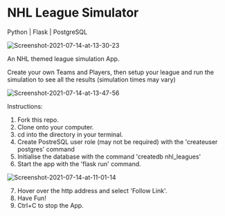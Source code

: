 # NHL League Simulator

Python | Flask | PostgreSQL


<img src="https://i.ibb.co/r4j697B/Screenshot-2021-07-14-at-13-30-23.png" alt="Screenshot-2021-07-14-at-13-30-23" border="0">

An NHL themed league simulation App.

Create your own Teams and Players, then setup your league and run the simulation to see all the results (simulation times may vary)


<img src="https://i.ibb.co/ZfrPDLY/Screenshot-2021-07-14-at-13-47-56.png" alt="Screenshot-2021-07-14-at-13-47-56" border="0">

Instructions:

  1. Fork this repo.
  2. Clone onto your computer.
  3. cd into the directory in your terminal.
  4. Create PostreSQL user role (may not be required) with the 'createuser postgres' command
  5. Initialise the database with the command 'createdb nhl_leagues'
  6. Start the app with the 'flask run' command.
  
  
  
  <img src="https://i.ibb.co/4pC7Zd0/Screenshot-2021-07-14-at-11-01-14.png" alt="Screenshot-2021-07-14-at-11-01-14" border="0">
  
  7. Hover over the http address and select 'Follow Link'.
  8. Have Fun!
  9. Ctrl+C to stop the App.
